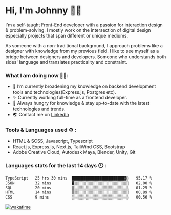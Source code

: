 # Hi, I'm Johnny 👋🧑‍

I'm a self-taught Front-End developer with a passion for interaction design & problem-solving. I mostly work on the intersection of digital design especially projects that span different or unique mediums.

As someone with a non-traditional background, I approach problems like a designer with knowledge from my previous field. I like to see myself as a bridge between designers and developers. Someone who understands both sides' language and translates practicality and constraint.

### What I am doing now 🧑‍💻:

- 🔭 I’m currently broadening my knowledge on backend development tools and technologies(Express.js, Postgres etc).
- ✨ Currently working full-time as a frontend developer.
- 📖 Always hungry for knowledge & stay up-to-date with the latest technologies and trends.
- 🌏 Contact me on [LinkedIn](https://www.linkedin.com/in/johchai/)

### Tools & Languages used ⚙️ :

- HTML & SCSS, Javascript, Typescript
- React.js, Express.js, Next.js, TailWind CSS, Bootstrap
- Adobe Creative Cloud, Autodesk Maya, Blender, Unity, Git

### Languages stats for the last 14 days 🕛 :

<!--START_SECTION:waka-->

```txt
TypeScript   25 hrs 30 mins  ███████████████████████▓░   95.17 %
JSON         32 mins         ▓░░░░░░░░░░░░░░░░░░░░░░░░   02.00 %
SQL          20 mins         ▒░░░░░░░░░░░░░░░░░░░░░░░░   01.25 %
HTML         14 mins         ▒░░░░░░░░░░░░░░░░░░░░░░░░   00.89 %
CSS          9 mins          ░░░░░░░░░░░░░░░░░░░░░░░░░   00.56 %
```

<!--END_SECTION:waka-->

[![wakatime](https://wakatime.com/badge/user/0cd14e89-b357-451d-b5c1-4a79286fb5a6.svg)](https://wakatime.com/@0cd14e89-b357-451d-b5c1-4a79286fb5a6)
